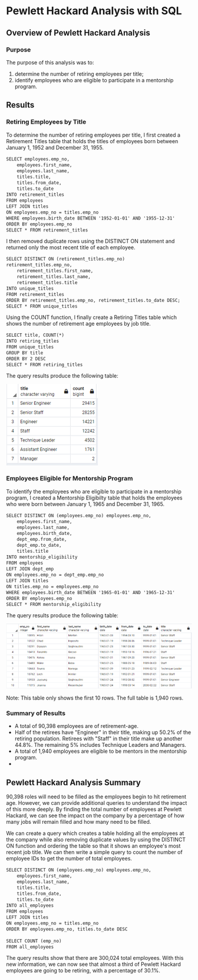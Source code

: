 # Pewlett Hackard Analysis with SQL

## Overview of Pewlett Hackard Analysis

### Purpose
The purpose of this analysis was to:
1. determine the number of retiring employees per title;
2. identify employees who are eligible to participate in a mentorship program.

## Results

### Retiring Employees by Title

To determine the number of retiring employees per title, I first created a Retirement Titles table that holds the titles of employees born between January 1, 1952 and December 31, 1955.

```
SELECT employees.emp_no,
    employees.first_name,
    employees.last_name,
    titles.title,
    titles.from_date,
    titles.to_date
INTO retirement_titles
FROM employees
LEFT JOIN titles
ON employees.emp_no = titles.emp_no
WHERE employees.birth_date BETWEEN '1952-01-01' AND '1955-12-31'
ORDER BY employees.emp_no
SELECT * FROM retirement_titles
```

I then removed duplicate rows using the DISTINCT ON statement and returned only the most recent title of each employee.

```
SELECT DISTINCT ON (retirement_titles.emp_no) retirement_titles.emp_no,
    retirement_titles.first_name,
    retirement_titles.last_name,
    retirement_titles.title
INTO unique_titles
FROM retirement_titles
ORDER BY retirement_titles.emp_no, retirement_titles.to_date DESC;
SELECT * FROM unique_titles
```

Using the COUNT function, I finally create a Retiring Titles table which shows the number of retirement age employees by job title.

```
SELECT title, COUNT(*)
INTO retiring_titles
FROM unique_titles
GROUP BY title
ORDER BY 2 DESC
SELECT * FROM retiring_titles
```

The query results produce the following table:

![Retiring Titles](./Resources/retiring_titles_table.PNG)

### Employees Eligible for Mentorship Program

To identify the employees who are eligible to participate in a mentorship program, I created a Mentorship Eligibilty table that holds the employees who were born between January 1, 1965 and December 31, 1965.

```
SELECT DISTINCT ON (employees.emp_no) employees.emp_no,
	employees.first_name,
	employees.last_name,
	employees.birth_date,
	dept_emp.from_date,
	dept_emp.to_date,
	titles.title
INTO mentorship_eligibility
FROM employees
LEFT JOIN dept_emp
ON employees.emp_no = dept_emp.emp_no
LEFT JOIN titles
ON titles.emp_no = employees.emp_no
WHERE employees.birth_date BETWEEN '1965-01-01' AND '1965-12-31'
ORDER BY employees.emp_no
SELECT * FROM mentorship_eligibility
```

The query results produce the following table:

![Mentorship Eligibility](./Resources/mentorship_eligibility_table.PNG)

Note: This table only shows the first 10 rows. The full table is 1,940 rows.

### Summary of Results
- A total of 90,398 employees are of retirement-age.
- Half of the retirees have "Engineer" in their title, making up 50.2% of the retiring population. Retirees with "Staff" in their title make up another 44.8%. The remaining 5% includes Technique Leaders and Managers.
- A total of 1,940 employees are eligible to be mentors in the mentorship program.
- 

## Pewlett Hackard Analysis Summary

90,398 roles will need to be filled as the employees begin to hit retirement age. However, we can provide additional queries to understand the impact of this more deeply. By finding the total number of employees at Pewlett Hackard, we can see the impact on the company by a percentage of how many jobs will remain filled and how many need to be filled.

We can create a query which creates a table holding all the employees at the company while also removing duplicate values by using the DISTINCT ON function and ordering the table so that it shows an employee's most recent job title. We can then write a simple query to count the number of employee IDs to get the number of total employees.

```
SELECT DISTINCT ON (employees.emp_no) employees.emp_no,
    employees.first_name,
    employees.last_name,
    titles.title,
    titles.from_date,
    titles.to_date
INTO all_employees
FROM employees
LEFT JOIN titles
ON employees.emp_no = titles.emp_no
ORDER BY employees.emp_no, titles.to_date DESC

SELECT COUNT (emp_no)
FROM all_employees
```

The query results show that there are 300,024 total employees. With this new information, we can now see that almost a third of Pewlett Hackard employees are going to be retiring, with a percentage of 30.1%.


